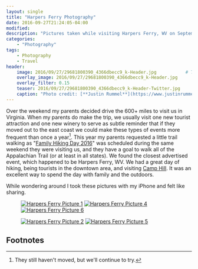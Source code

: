 ```yaml
---
layout: single
title: "Harpers Ferry Photography"
date: 2016-09-27T21:24:05-04:00
modified:
description: "Pictures taken while visiting Harpers Ferry, WV on September 24th, 2016." 	# For Twitter, not the Title
categories:
    - "Photography"
tags:
    - Photography
    - Travel
header:
    image: 2016/09/27/29681800390_4366dbecc9_k-Header.jpg			# Twitter (use 'overlay_image')
    overlay_image: 2016/09/27/29681800390_4366dbecc9_k-Header.jpg		    # Article header at 2048x768
    overlay_filter: 0.15
    teaser: 2016/09/27/29681800390_4366dbecc9_k-Header-Twitter.jpg 		# Shrink image to 575 width
    caption: "Photo credit: [**Justin Rummel**](https://www.justinrummel.com)"
---
```

Over the weekend my parents decided drive the 600+ miles to visit us in Virginia.  When my parents do make the trip, we usually visit one new tourist attraction and one new winery to serve as subtle reminder that if they moved out to the east coast we could make these types of events more frequent than once a year[^1].  This year my parents requested a little trail walking as "[Family Hiking Day 2016][appalachiantrail]" was scheduled during the same weekend they were visiting us, and they have a goal to walk all of the Appalachian Trail (or at least in all states).  We found the closest advertised event, which happened to be Harpers Ferry, WV.  We had a great day of hiking, being tourists in the downtown area, and visiting [Camp Hill][camphill].  It was an excellent way to spend the day with family and the outdoors.

While wondering around I took these pictures with my iPhone and felt like sharing.

<figure class="third">
<a href="{{ site.url }}/images/2016/09/27/Harpers-Ferry-LG-1.jpg"><img src="{{ site.url }}/images/2016/09/27/Harpers-Ferry-SM-1.jpg" alt="Harpers Ferry Picture 1" /></a>
<a href="{{ site.url }}/images/2016/09/27/Harpers-Ferry-LG-4.jpg"><img src="{{ site.url }}/images/2016/09/27/Harpers-Ferry-SM-4.jpg" alt="Harpers Ferry Picture 4" /></a>
<a href="{{ site.url }}/images/2016/09/27/Harpers-Ferry-LG-6.jpg"><img src="{{ site.url }}/images/2016/09/27/Harpers-Ferry-SM-6.jpg" alt="Harpers Ferry Picture 6" /></a>
</figure>
<figure class="third">
<a href="{{ site.url }}/images/2016/09/27/Harpers-Ferry-LG-2.jpg"><img src="{{ site.url }}/images/2016/09/27/Harpers-Ferry-SM-2.jpg" alt="Harpers Ferry Picture 2" /></a>
<a href="{{ site.url }}/images/2016/09/27/Harpers-Ferry-LG-5.jpg"><img src="{{ site.url }}/images/2016/09/27/Harpers-Ferry-SM-5.jpg" alt="Harpers Ferry Picture 5" /></a>
</figure>

Footnotes
---

[^1]: They still haven't moved, but we'll continue to try.

[appalachiantrail]: http://appalachiantrail.org/home/community/events/2016/09/24/default-calendar/family-hiking-day
[camphill]: https://www.nps.gov/places/harpers-ferry-camp-hill.htm
